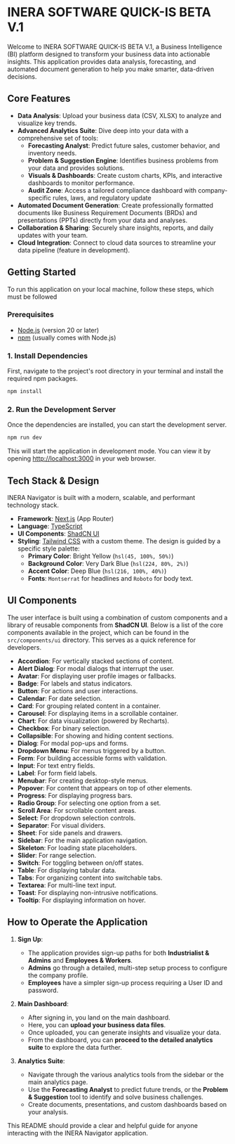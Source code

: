 # INERA SOFTWARE QUICK-IS BETA V.1

Welcome to INERA SOFTWARE QUICK-IS BETA V.1, a Business Intelligence (BI) platform designed to transform your business data into actionable insights. This application provides data analysis, forecasting, and automated document generation to help you make smarter, data-driven decisions.

## Core Features

- **Data Analysis**: Upload your business data (CSV, XLSX) to analyze and visualize key trends.
- **Advanced Analytics Suite**: Dive deep into your data with a comprehensive set of tools:
    - **Forecasting Analyst**: Predict future sales, customer behavior, and inventory needs.
    - **Problem & Suggestion Engine**: Identifies business problems from your data and provides solutions.
    - **Visuals & Dashboards**: Create custom charts, KPIs, and interactive dashboards to monitor performance.
    - **Audit Zone**: Access a tailored compliance dashboard with company-specific rules, laws, and regulatory update
- **Automated Document Generation**: Create professionally formatted documents like Business Requirement Documents (BRDs) and presentations (PPTs) directly from your data and analyses.
- **Collaboration & Sharing**: Securely share insights, reports, and daily updates with your team.
- **Cloud Integration**: Connect to cloud data sources to streamline your data pipeline (feature in development).

## Getting Started

To run this application on your local machine, follow these steps, which must be followed

### Prerequisites

- [Node.js](https://nodejs.org/) (version 20 or later)
- [npm](https://www.npmjs.com/) (usually comes with Node.js)

### 1. Install Dependencies

First, navigate to the project's root directory in your terminal and install the required npm packages.

```bash
npm install
```

### 2. Run the Development Server

Once the dependencies are installed, you can start the development server.

```bash
npm run dev
```

This will start the application in development mode. You can view it by opening [http://localhost:3000](http://localhost:3000) in your web browser.

## Tech Stack & Design

INERA Navigator is built with a modern, scalable, and performant technology stack.

- **Framework**: [Next.js](https://nextjs.org/) (App Router)
- **Language**: [TypeScript](https://www.typescriptlang.org/)
- **UI Components**: [ShadCN UI](https://ui.shadcn.com/)
- **Styling**: [Tailwind CSS](https://tailwindcss.com/) with a custom theme. The design is guided by a specific style palette:
    - **Primary Color**: Bright Yellow (`hsl(45, 100%, 50%)`)
    - **Background Color**: Very Dark Blue (`hsl(224, 80%, 2%)`)
    - **Accent Color**: Deep Blue (`hsl(216, 100%, 40%)`)
    - **Fonts**: `Montserrat` for headlines and `Roboto` for body text.
      
## UI Components

The user interface is built using a combination of custom components and a library of reusable components from **ShadCN UI**. Below is a list of the core components available in the project, which can be found in the `src/components/ui` directory. This serves as a quick reference for developers.

- **Accordion**: For vertically stacked sections of content.
- **Alert Dialog**: For modal dialogs that interrupt the user.
- **Avatar**: For displaying user profile images or fallbacks.
- **Badge**: For labels and status indicators.
- **Button**: For actions and user interactions.
- **Calendar**: For date selection.
- **Card**: For grouping related content in a container.
- **Carousel**: For displaying items in a scrollable container.
- **Chart**: For data visualization (powered by Recharts).
- **Checkbox**: For binary selection.
- **Collapsible**: For showing and hiding content sections.
- **Dialog**: For modal pop-ups and forms.
- **Dropdown Menu**: For menus triggered by a button.
- **Form**: For building accessible forms with validation.
- **Input**: For text entry fields.
- **Label**: For form field labels.
- **Menubar**: For creating desktop-style menus.
- **Popover**: For content that appears on top of other elements.
- **Progress**: For displaying progress bars.
- **Radio Group**: For selecting one option from a set.
- **Scroll Area**: For scrollable content areas.
- **Select**: For dropdown selection controls.
- **Separator**: For visual dividers.
- **Sheet**: For side panels and drawers.
- **Sidebar**: For the main application navigation.
- **Skeleton**: For loading state placeholders.
- **Slider**: For range selection.
- **Switch**: For toggling between on/off states.
- **Table**: For displaying tabular data.
- **Tabs**: For organizing content into switchable tabs.
- **Textarea**: For multi-line text input.
- **Toast**: For displaying non-intrusive notifications.
- **Tooltip**: For displaying information on hover.


## How to Operate the Application

1.  **Sign Up**:
    - The application provides sign-up paths for both **Industrialist & Admins** and **Employees & Workers**.
    - **Admins** go through a detailed, multi-step setup process to configure the company profile.
    - **Employees** have a simpler sign-up process requiring a User ID and password.

2.  **Main Dashboard**:
    - After signing in, you land on the main dashboard.
    - Here, you can **upload your business data files**.
    - Once uploaded, you can generate insights and visualize your data.
    - From the dashboard, you can **proceed to the detailed analytics suite** to explore the data further.

3.  **Analytics Suite**:
    - Navigate through the various analytics tools from the sidebar or the main analytics page.
    - Use the **Forecasting Analyst** to predict future trends, or the **Problem & Suggestion** tool to identify and solve business challenges.
    - Create documents, presentations, and custom dashboards based on your analysis.

This README should provide a clear and helpful guide for anyone interacting with the INERA Navigator application.
